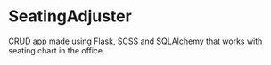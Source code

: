 # SeatingAdjuster
CRUD app made using Flask, SCSS and SQLAlchemy that works with seating chart in the office.
